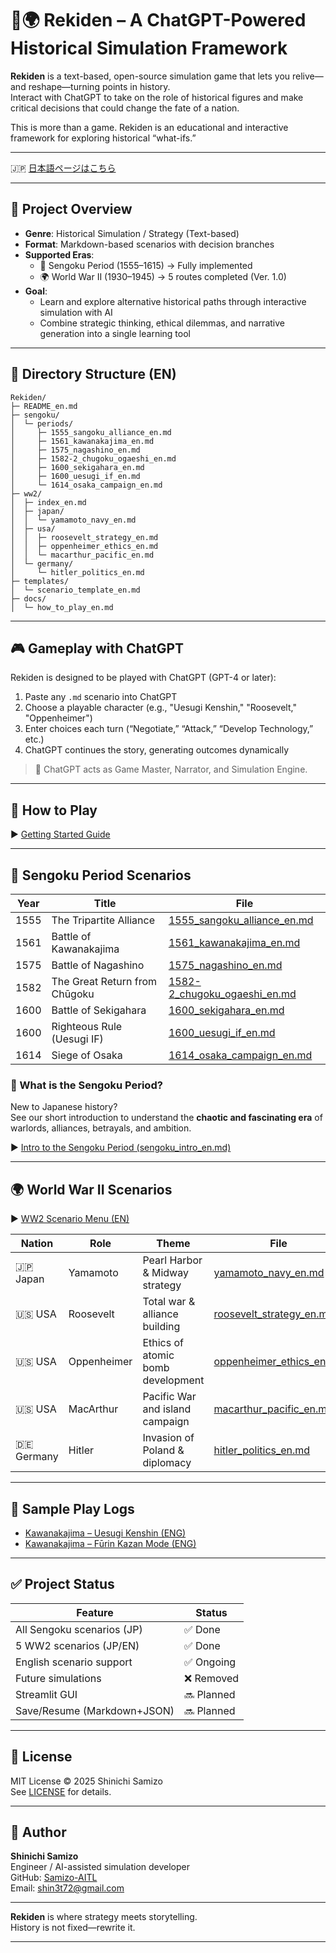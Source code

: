 # 🏯🌍 Rekiden – A ChatGPT-Powered Historical Simulation Framework

**Rekiden** is a text-based, open-source simulation game that lets you relive—and reshape—turning points in history.  
Interact with ChatGPT to take on the role of historical figures and make critical decisions that could change the fate of a nation.

This is more than a game. Rekiden is an educational and interactive framework for exploring historical “what-ifs.”

---

🇯🇵 [日本語ページはこちら](https://samizo-aitl.github.io/Rekiden/) 

---

## 🎯 Project Overview

- **Genre**: Historical Simulation / Strategy (Text-based)
- **Format**: Markdown-based scenarios with decision branches
- **Supported Eras**:
  - 🏯 Sengoku Period (1555–1615) → Fully implemented
  - 🌍 World War II (1930–1945) → 5 routes completed (Ver. 1.0)
- **Goal**:
  - Learn and explore alternative historical paths through interactive simulation with AI
  - Combine strategic thinking, ethical dilemmas, and narrative generation into a single learning tool

---

## 📂 Directory Structure (EN)

```
Rekiden/
├─ README_en.md
├─ sengoku/
│  └─ periods/
│     ├─ 1555_sangoku_alliance_en.md
│     ├─ 1561_kawanakajima_en.md
│     ├─ 1575_nagashino_en.md
│     ├─ 1582-2_chugoku_ogaeshi_en.md
│     ├─ 1600_sekigahara_en.md
│     ├─ 1600_uesugi_if_en.md
│     └─ 1614_osaka_campaign_en.md
├─ ww2/
│  ├─ index_en.md
│  ├─ japan/
│  │  └─ yamamoto_navy_en.md
│  ├─ usa/
│  │  ├─ roosevelt_strategy_en.md
│  │  ├─ oppenheimer_ethics_en.md
│  │  └─ macarthur_pacific_en.md
│  └─ germany/
│     └─ hitler_politics_en.md
├─ templates/
│  └─ scenario_template_en.md
├─ docs/
│  └─ how_to_play_en.md
```

---

## 🎮 Gameplay with ChatGPT

Rekiden is designed to be played with ChatGPT (GPT-4 or later):

1. Paste any `.md` scenario into ChatGPT
2. Choose a playable character (e.g., "Uesugi Kenshin," "Roosevelt," "Oppenheimer")
3. Enter choices each turn (“Negotiate,” “Attack,” “Develop Technology,” etc.)
4. ChatGPT continues the story, generating outcomes dynamically

> 🧠 ChatGPT acts as Game Master, Narrator, and Simulation Engine.

---

## 📘 How to Play

▶︎ [Getting Started Guide](./docs/how_to_play_en.md)

---

## 🏯 Sengoku Period Scenarios

| Year | Title                            | File                                                                 |
|------|----------------------------------|----------------------------------------------------------------------|
| 1555 | The Tripartite Alliance          | [1555_sangoku_alliance_en.md](./sengoku/periods/1555_sangoku_alliance_en.md) |
| 1561 | Battle of Kawanakajima           | [1561_kawanakajima_en.md](./sengoku/periods/1561_kawanakajima_en.md) |
| 1575 | Battle of Nagashino              | [1575_nagashino_en.md](./sengoku/periods/1575_nagashino_en.md) |
| 1582 | The Great Return from Chūgoku    | [1582-2_chugoku_ogaeshi_en.md](./sengoku/periods/1582-2_chugoku_ogaeshi_en.md) |
| 1600 | Battle of Sekigahara             | [1600_sekigahara_en.md](./sengoku/periods/1600_sekigahara_en.md) |
| 1600 | Righteous Rule (Uesugi IF)       | [1600_uesugi_if_en.md](./sengoku/periods/1600_uesugi_if_en.md) |
| 1614 | Siege of Osaka                   | [1614_osaka_campaign_en.md](./sengoku/periods/1614_osaka_campaign_en.md) |

### 🏯 What is the Sengoku Period?

New to Japanese history?  
See our short introduction to understand the **chaotic and fascinating era** of warlords, alliances, betrayals, and ambition.

▶︎ [Intro to the Sengoku Period (sengoku_intro_en.md)](./docs/sengoku_intro_en.md)

---

## 🌍 World War II Scenarios

▶︎ [WW2 Scenario Menu (EN)](./ww2/index_en.md)

| Nation | Role           | Theme                                | File |
|--------|----------------|---------------------------------------|-------|
| 🇯🇵 Japan | Yamamoto       | Pearl Harbor & Midway strategy       | [yamamoto_navy_en.md](./ww2/japan/yamamoto_navy_en.md) |
| 🇺🇸 USA   | Roosevelt      | Total war & alliance building        | [roosevelt_strategy_en.md](./ww2/usa/roosevelt_strategy_en.md) |
| 🇺🇸 USA   | Oppenheimer    | Ethics of atomic bomb development    | [oppenheimer_ethics_en.md](./ww2/usa/oppenheimer_ethics_en.md) |
| 🇺🇸 USA   | MacArthur      | Pacific War and island campaign      | [macarthur_pacific_en.md](./ww2/usa/macarthur_pacific_en.md) |
| 🇩🇪 Germany | Hitler       | Invasion of Poland & diplomacy       | [hitler_politics_en.md](./ww2/germany/hitler_politics_en.md) |

---

## 🧪 Sample Play Logs

- [Kawanakajima – Uesugi Kenshin (ENG)](templates/1561_kawanakajima_kenshin_user001.md)  
- [Kawanakajima – Fūrin Kazan Mode (ENG)](templates/1561_kawanakajima_furinkazan_en.md)

---

## ✅ Project Status

| Feature                         | Status |
|----------------------------------|--------|
| All Sengoku scenarios (JP)       | ✅ Done |
| 5 WW2 scenarios (JP/EN)          | ✅ Done |
| English scenario support         | ✅ Ongoing |
| Future simulations               | ❌ Removed |
| Streamlit GUI                    | 🔜 Planned |
| Save/Resume (Markdown+JSON)     | 🔜 Planned |

---

## 📜 License

MIT License © 2025 Shinichi Samizo  
See [LICENSE](./LICENSE) for details.

---

## 👤 Author

**Shinichi Samizo**  
Engineer / AI-assisted simulation developer  
GitHub: [Samizo-AITL](https://github.com/Samizo-AITL)  
Email: [shin3t72@gmail.com](mailto:shin3t72@gmail.com)

---

**Rekiden** is where strategy meets storytelling.  
History is not fixed—rewrite it.

---
